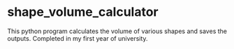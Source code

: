 # shape_volume_calculator
This python program calculates the volume of various shapes and saves the outputs. Completed in my first year of university. 
